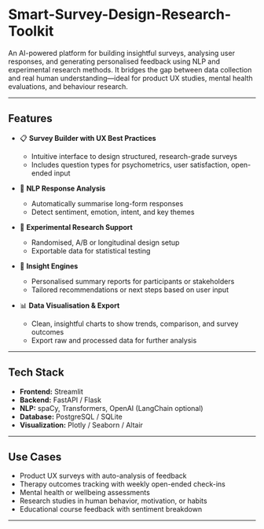 # Smart-Survey-Design-Research-Toolkit

An AI-powered platform for building insightful surveys, analysing user responses, and generating personalised feedback using NLP and experimental research methods. It bridges the gap between data collection and real human understanding—ideal for product UX studies, mental health evaluations, and behaviour research.

---

## Features

- 📋 **Survey Builder with UX Best Practices**
  - Intuitive interface to design structured, research-grade surveys
  - Includes question types for psychometrics, user satisfaction, open-ended input

- 🧠 **NLP Response Analysis**
  - Automatically summarise long-form responses
  - Detect sentiment, emotion, intent, and key themes

- 🧪 **Experimental Research Support**
  - Randomised, A/B or longitudinal design setup
  - Exportable data for statistical testing

- 🧩 **Insight Engines**
  - Personalised summary reports for participants or stakeholders
  - Tailored recommendations or next steps based on user input

- 📊 **Data Visualisation & Export**
  - Clean, insightful charts to show trends, comparison, and survey outcomes
  - Export raw and processed data for further analysis

---

## Tech Stack

- **Frontend:** Streamlit
- **Backend:** FastAPI / Flask
- **NLP:** spaCy, Transformers, OpenAI (LangChain optional)
- **Database:** PostgreSQL / SQLite
- **Visualization:** Plotly / Seaborn / Altair

---

## Use Cases

- Product UX surveys with auto-analysis of feedback
- Therapy outcomes tracking with weekly open-ended check-ins
- Mental health or wellbeing assessments
- Research studies in human behavior, motivation, or habits
- Educational course feedback with sentiment breakdown

---
